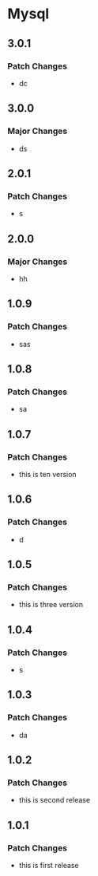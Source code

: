 # Mysql

## 3.0.1

### Patch Changes

- dc

## 3.0.0

### Major Changes

- ds

## 2.0.1

### Patch Changes

- s

## 2.0.0

### Major Changes

- hh

## 1.0.9

### Patch Changes

- sas

## 1.0.8

### Patch Changes

- sa

## 1.0.7

### Patch Changes

- this is ten version

## 1.0.6

### Patch Changes

- d

## 1.0.5

### Patch Changes

- this is three version

## 1.0.4

### Patch Changes

- s

## 1.0.3

### Patch Changes

- da

## 1.0.2

### Patch Changes

- this is second release

## 1.0.1

### Patch Changes

- this is first release

